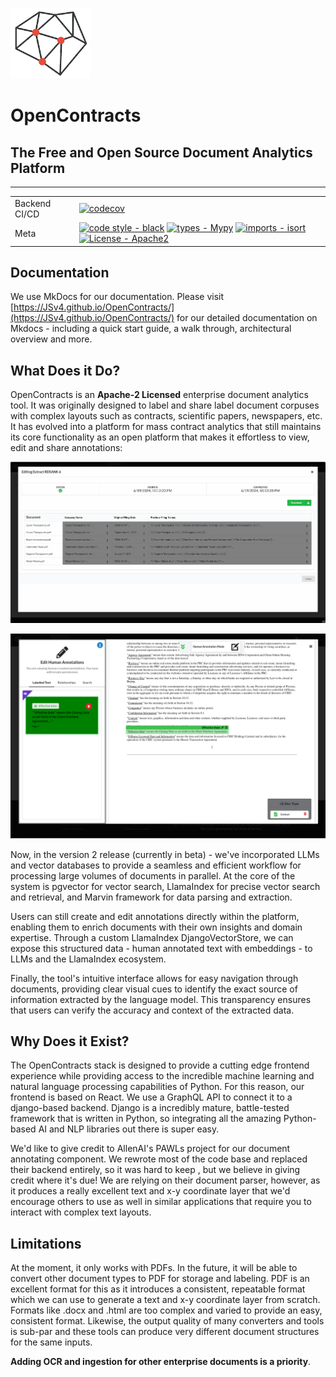 ![OpenContracts](/docs/assets/images/logos/OS_Legal_Logo.png)
# OpenContracts
## The Free and Open Source Document Analytics Platform

---

|               |                                                                                                                                                                                                                                                                                                                                                                                                                                        |
|---------------|----------------------------------------------------------------------------------------------------------------------------------------------------------------------------------------------------------------------------------------------------------------------------------------------------------------------------------------------------------------------------------------------------------------------------------------|
| Backend CI/CD | [![codecov](https://codecov.io/gh/JSv4/OpenContracts/branch/main/graph/badge.svg?token=RdVsiuaTVz)](https://codecov.io/gh/JSv4/OpenContracts)                                                                                                                                                                                                                                                                                          |
| Meta          | [![code style - black](https://img.shields.io/badge/code%20style-black-000000.svg)](https://github.com/psf/black) [![types - Mypy](https://img.shields.io/badge/types-Mypy-blue.svg)](https://github.com/python/mypy) [![imports - isort](https://img.shields.io/badge/imports-isort-ef8336.svg)](https://github.com/pycqa/isort) [![License - Apache2](https://img.shields.io/badge/license-Apache%202-blue.svg)](https://spdx.org/licenses/) |

## Documentation

We use MkDocs for our documentation. Please visit [https://JSv4.github.io/OpenContracts/](https://JSv4.github.io/OpenContracts/)
for our detailed documentation on Mkdocs - including a quick start guide, a walk through, architectural overview and more.

## What Does it Do?

OpenContracts is an **Apache-2 Licensed** enterprise document analytics tool. It was originally designed to label and 
share label document corpuses with complex layouts such as contracts, scientific papers, newspapers,
etc. It has evolved into a platform for mass contract analytics that still maintains its core functionality as an open 
platform that makes it effortless to view, edit and share annotations:

![Grid Review And Sources.gif](docs/assets/images/gifs/Grid_Review_And_Sources.gif)

![](docs/assets/images/screenshots/Jumped_To_Annotation.png)

Now, in the version 2 release (currently in beta) - we've incorporated LLMs and vector databases to 
provide a seamless and efficient workflow for processing large volumes of documents in parallel. At the core of the
system is pgvector for vector search, LlamaIndex for precise vector search and retrieval, and Marvin framework for data 
parsing and extraction.

Users can still create and edit annotations directly within the platform, enabling them to enrich documents with their 
own insights and domain expertise. Through a custom LlamaIndex DjangoVectorStore, we can expose this structured data - 
human annotated text with embeddings - to LLMs and the LlamaIndex ecosystem. 

Finally, the tool's intuitive interface allows for easy navigation through documents, providing clear visual cues to identify 
the exact source of information extracted by the language model. This transparency ensures that users can verify the 
accuracy and context of the extracted data.

## Why Does it Exist?

The OpenContracts stack is designed to provide a cutting edge frontend experience while providing access to the
incredible machine learning and natural language processing capabilities of Python. For this reason, our frontend is
based on React. We use a GraphQL API to connect it to a django-based backend. Django is a incredibly mature,
battle-tested framework that is written in Python, so integrating all the amazing Python-based AI and NLP libraries out
there is super easy.

We'd like to give credit to AllenAI's PAWLs project for our document annotating component. We rewrote most of the
code base and replaced their backend entirely, so it was hard to keep , but we believe in giving credit where it's due!
We are relying on their document parser, however, as it produces a really excellent text and x-y coordinate layer that
we'd encourage others to use as well in similar applications that require you to interact with complex text layouts.

## Limitations

At the moment, it only works with PDFs. In the future, it will be able to convert other document types to PDF for
storage and labeling. PDF is an excellent format for this as it introduces a consistent, repeatable format which we can
use to generate a text and x-y coordinate layer from scratch. Formats like .docx and .html are too complex and varied
to provide an easy, consistent format. Likewise, the output quality of many converters and tools is sub-par and these
tools can produce very different document structures for the same inputs.

**Adding OCR and ingestion for other enterprise documents is a priority**.
